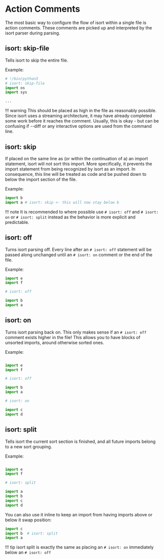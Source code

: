 # Action Comments

The most basic way to configure the flow of isort within a single file is action comments. These comments are picked up and interpreted by the isort parser during parsing.


## isort: skip-file

Tells isort to skip the entire file.

Example:

```python
# !/bin/python3
# isort: skip-file
import os
import sys

...
```

!!! warning
    This should be placed as high in the file as reasonably possible.
    Since isort uses a streaming architecture, it may have already completed some work before it reaches the comment. Usually, this is okay - but can be confusing if --diff or any interactive options are used from the command line.


## isort: skip

If placed on the same line as (or within the continuation of a) an import statement, isort will not sort this import.
More specifically, it prevents the import statement from being recognized by isort as an import. In consequence, this line will be treated as code and be pushed down to below the import section of the file.

Example:

```python
import b
import a # isort: skip <- this will now stay below b
```
!!! note
    It is recommended to where possible use `# isort: off` and `# isort: on` or `# isort: split` instead as the behavior is more explicit and predictable.

## isort: off

Turns isort parsing off. Every line after an `# isort: off` statement will be passed along unchanged until an `# isort: on` comment or the end of the file.

Example:

```python
import e
import f

# isort: off

import b
import a
```

## isort: on

Turns isort parsing back on. This only makes sense if an `# isort: off` comment exists higher in the file! This allows you to have blocks of unsorted imports, around otherwise sorted ones.

Example:

```python

import e
import f

# isort: off

import b
import a

# isort: on

import c
import d

```

## isort: split

Tells isort the current sort section is finished, and all future imports belong to a new sort grouping.

Example:

```python

import e
import f

# isort: split

import a
import b
import c
import d

```

You can also use it inline to keep an import from having imports above or below it swap position:

```python
import c
import b  # isort: split
import a
```

!!! tip
    isort split is exactly the same as placing an `# isort: on` immediately below an `# isort: off`
